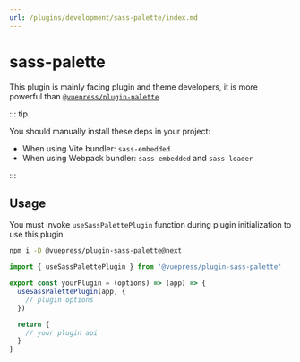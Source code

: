 ```yaml
---
url: /plugins/development/sass-palette/index.md
---
```

# sass-palette

This plugin is mainly facing plugin and theme developers, it is more powerful than [`@vuepress/plugin-palette`](../palette.md).

::: tip

You should manually install these deps in your project:

* When using Vite bundler: `sass-embedded`
* When using Webpack bundler: `sass-embedded` and `sass-loader`

:::

## Usage

You must invoke `useSassPalettePlugin` function during plugin initialization to use this plugin.

```bash
npm i -D @vuepress/plugin-sass-palette@next
```

```js title="Your plugin or theme entry"
import { useSassPalettePlugin } from '@vuepress/plugin-sass-palette'

export const yourPlugin = (options) => (app) => {
  useSassPalettePlugin(app, {
    // plugin options
  })

  return {
    // your plugin api
  }
}
```
